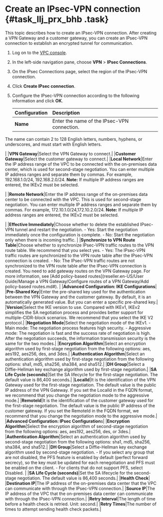 # Create an IPsec-VPN connection {#task_llj_prx_bhb .task}

This topic describes how to create an IPsec-VPN connection. After creating a VPN Gateway and a customer gateway, you can create an IPsec-VPN connection to establish an encrypted tunnel for communication.

1.  Log on to the [VPC console](https://partners-intl.aliyun.com/login-required#/vpc).
2.  In the left-side navigation pane, choose **VPN** \> **IPsec Connections**.
3.  On the IPsec Connections page, select the region of the IPsec-VPN connection.
4.  Click **Create IPsec connection**.
5.  Configure the IPsec-VPN connection according to the following information and click **OK**. 

    |Configuration|Description|
    |:------------|:----------|
    |**Name**| Enter the name of the IPsec-VPN connection.

 The name can contain 2 to 128 English letters, numbers, hyphens, or underscores, and must start with English letters.

 |
    |**VPN Gateway**|Select the VPN Gateway to connect.|
    |**Customer Gateway**|Select the customer gateway to connect.|
    |**Local Network**|Enter the IP address range of the VPC to be connected with the on-premises data center, which is used for second-stage negotiation. You can enter multiple IP address ranges and separate them by commas. For example, 192.168.1.0/24, 192.168.2.0/24. **Note:** If multiple IP address ranges are entered, the IKEv2 must be selected.

 |
    |**Remote Network**|Enter the IP address range of the on-premises data center to be connected with the VPC. This is used for second-stage negotiation. You can enter multiple IP address ranges and separate them by commas. For example, 172.10.1.0/24,172.10.2.0/24. **Note:** If multiple IP address ranges are entered, the IKEv2 must be selected.

 |
    |**Effective Immediately**|Choose whether to delete the established IPsec-VPN tunnel and restart the negotiation.     -   Yes: Start the negotiation immediately once the configuration is complete.
    -   No: Start the negotiation only when there is incoming traffic.
 |
    |**Synchronize to VPN Route Table**|Choose whether to synchronize IPsec-VPN traffic routes to the VPN route table. We recommend that you select yes.     -   Yes: The IPsec-VPN traffic routes are synchronized to the VPN route table after the IPsec-VPN connection is created.
    -   No: The IPsec-VPN traffic routes are not synchronized to the VPN route table after the IPsec-VPN connection is created. You need to add gateway routes on the VPN Gateway page. For more information, see [Add policy-based routes](reseller.en-US/User Guide/Manage a VPN Gateway/Configure routes of a VPN Gateway/Add policy-based routes.md#).
 |
    |**Advanced Configuration: IKE Configurations**|
    |**Pre-Shared Key**|Enter the pre-shared key used for the authentication between the VPN Gateway and the customer gateway. By default, it is an automatically generated value. But you can enter a specific pre-shared key.|
    |**Version**|Select the IKE version to use. Compared with IKEv1, IKEv2 simplifies the SA negotiation process and provides better support for multiple-CIDR-block scenarios. We recommend that you select the IKE V2 protocol.|
    |**Negotiation Mode**|Select the negotiation mode of the IKEv1.     -   Main mode: The negotiation process features high security.
    -   Aggressive mode: The negotiation is fast and the success rate of negotiation is high.
 After the negotiation succeeds, the information transmission security is the same for the two modes.|
    |**Encryption Algorithm**|Select an encryption algorithm used by first-stage negotiation from the following options: aes, aes192, aes256, des, and 3des.|
    |**Authentication Algorithm**|Select an authentication algorithm used by first-stage negotiation from the following options: sha1, md5, sha256, sha384, and sha512.|
    |**DH Group**|Select a Diffie-Hellman key exchange algorithm used by first-stage negotiation.|
    |**SA Life Cycle \(seconds\)**|Set the SA lifecycle for the first-stage negotiation. The default value is 86,400 seconds.|
    |**LocalId**|It is the identification of the VPN Gateway used for the first-stage negotiation. The default value is the public IP address of the VPN Gateway. If you set the LocalId in the FQDN format, we recommend that you change the negotiation mode to the aggressive mode.|
    |**RemoteId**|It is the identification of the customer gateway used for the first-stage negotiation. The default value is the public IP address of the customer gateway. If you set the RemoteId in the FQDN format, we recommend that you change the negotiation mode to the aggressive mode.|
    |**Advanced Configuration: IPsec Configuration**s|
    |**Encryption Algorithm**|Select the encryption algorithm of second-stage negotiation from the following options: aes, aes192, aes256, des, or 3des.|
    |**Authentication Algorithm**|Select an authentication algorithm used by second-stage negotiation from the following options: sha1, md5, sha256, sha384, and sha512.|
    |**DH Group**|Select a Diffie-Hellman key exchange algorithm used by second-stage negotiation.     -   If you select any group that are not disabled, the PFS feature is enabled by default \(perfect forward secrecy\), so the key must be updated for each renegotiation and PFS must be enabled on the client.
    -   For clients that do not support PFS, select Disabled.
 |
    |**SA Life Cycle \(seconds\)**|Set the SA lifecycle for the second-stage negotiation. The default value is 86,400 seconds.|
    |**Health Check**|
    |**Destination IP**|The IP address of the on-premises data center that the VPC can communicate with through the IPsec-VPN connection.|
    |**Source IP**|The IP address of the VPC that the on-premises data center can communicate with through the IPsec-VPN connection.|
    |**Retry Interval**|The length of time before a health check is retried. Unit: second.|
    |**Retry Times**|The number of times to attempt sending health check packets.|


